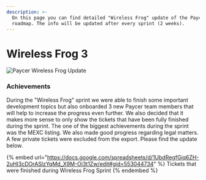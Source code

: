 ```yaml
---
description: >-
  On this page you can find detailed "Wireless Frog" update of the Paycer
  roadmap. The info will be updated after every sprint (2 weeks).
---
```


# Wireless Frog 3

![Paycer Wireless Frog Update](../.gitbook/assets/Update\_03.jpg)

### Achievements

During the "Wireless Frog" sprint we were able to finish some important development topics but also onboarded 3 new Paycer team members that will help to increase the progress even further. We also decided that it makes more sense to only show the tickets that have been fully finished during the sprint. The one of the biggest achievements during the sprint was the MEXC listing. We also made good progress regarding legal matters. A few private tickets were excluded from the export. Please find the update below.

{% embed url="https://docs.google.com/spreadsheets/d/1UbdRegfGiq6ZH-2uHI3cDOrASlzYqMd_X9M-Oi3t1Zw/edit#gid=553044734" %}
Tickets that were finished during Wireless Frog Sprint
{% endembed %}
